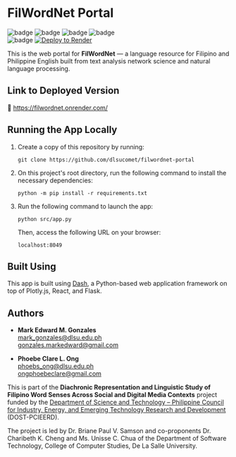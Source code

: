 # FilWordNet Portal
![badge][badge-python]
![badge][badge-plotly]
![badge][badge-flask]
![badge][badge-render]<br>
![badge][badge-github-actions]
[![Deploy to Render](https://github.com/dlsucomet/filwordnet-portal/actions/workflows/deploy-to-render.yml/badge.svg)](https://github.com/dlsucomet/filwordnet-portal/actions/workflows/deploy-to-render.yml)

This is the web portal for **FilWordNet** &mdash; a language resource for Filipino and Philippine English built from text analysis network science and natural language processing.

## Link to Deployed Version
🔗 https://filwordnet.onrender.com/

## Running the App Locally

1. Create a copy of this repository by running:
   ```
   git clone https://github.com/dlsucomet/filwordnet-portal
   ```

2. On this project's root directory, run the following command to install the necessary dependencies:
   ```
   python -m pip install -r requirements.txt
   ```

3. Run the following command to launch the app:
   ```
   python src/app.py
   ```

   Then, access the following URL on your browser:
   ```
   localhost:8049
   ```

## Built Using
This app is built using [Dash](https://dash.plotly.com/), a Python-based web application framework on top of Plotly.js, React, and Flask.

## Authors
- **Mark Edward M. Gonzales**<br>
  mark_gonzales@dlsu.edu.ph <br>
  gonzales.markedward@gmail.com

- **Phoebe Clare L. Ong**<br>
  phoebs_ong@dlsu.edu.ph <br>
  ongphoebeclare@gmail.com

This is part of the **Diachronic Representation and Linguistic Study of Filipino Word Senses Across Social and Digital Media Contexts** project funded by the [Department of Science and Technology – Philippine Council for Industry, Energy, and Emerging Technology Research and Development](https://pcieerd.dost.gov.ph/) (DOST-PCIEERD).

The project is led by Dr. Briane Paul V. Samson and co-proponents Dr. Charibeth K. Cheng and Ms. Unisse C. Chua of the Department of Software Technology, College of Computer Studies, De La Salle University.

[badge-python]: https://img.shields.io/badge/python-3670A0?style=flat&logo=python&logoColor=white
[badge-plotly]: https://img.shields.io/badge/Plotly-239120?style=flat&logo=plotly&logoColor=white
[badge-scikit]: https://img.shields.io/badge/scikit_learn-F7931E?style=flat&logo=scikit-learn&logoColor=white
[badge-render]: https://img.shields.io/badge/Render-46E3B7?style=flat&logo=render&logoColor=whit
[badge-github-actions]: https://img.shields.io/badge/GitHub_Actions-2088FF?style=flat&logo=github-actions&logoColor=white
[badge-flask]: https://img.shields.io/badge/flask-%23000.svg?style=flat&logo=flask&logoColor=white
